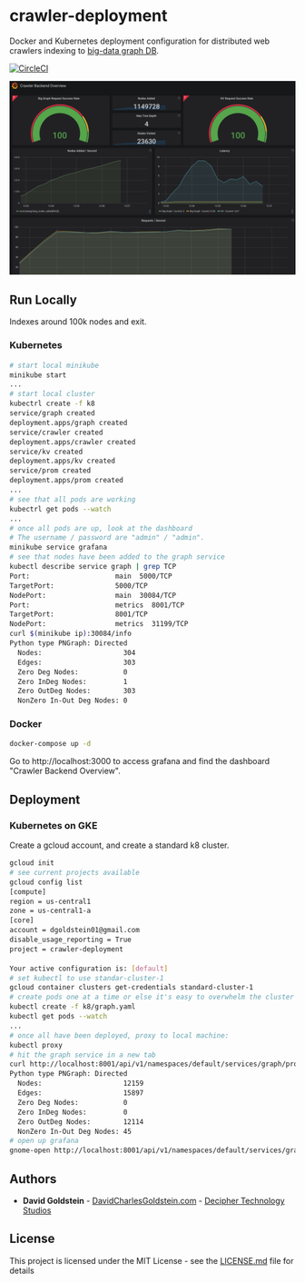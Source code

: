 # crawler-deployment

Docker and Kubernetes deployment configuration for distributed web crawlers indexing to [big-data graph DB](https://github.com/dgoldstein1/graphApi).

[![CircleCI](https://circleci.com/gh/dgoldstein1/crawler.svg?style=svg)](https://circleci.com/gh/dgoldstein1/crawler)

![dashbaord](pictures/grafana.png)

## Run Locally

Indexes around 100k nodes and exit.

### Kubernetes

```sh
# start local minikube
minikube start
...
# start local cluster
kubectrl create -f k8
service/graph created
deployment.apps/graph created
service/crawler created
deployment.apps/crawler created
service/kv created
deployment.apps/kv created
service/prom created
deployment.apps/prom created
...
# see that all pods are working
kubectrl get pods --watch
...
# once all pods are up, look at the dashboard
# The username / password are "admin" / "admin".
minikube service grafana
# see that nodes have been added to the graph service
kubectl describe service graph | grep TCP
Port:                     main  5000/TCP
TargetPort:               5000/TCP
NodePort:                 main  30084/TCP
Port:                     metrics  8001/TCP
TargetPort:               8001/TCP
NodePort:                 metrics  31199/TCP
curl $(minikube ip):30084/info
Python type PNGraph: Directed
  Nodes:                    304
  Edges:                    303
  Zero Deg Nodes:           0
  Zero InDeg Nodes:         1
  Zero OutDeg Nodes:        303
  NonZero In-Out Deg Nodes: 0
```

### Docker

```sh
docker-compose up -d
```
Go to http://localhost:3000 to access grafana and find the dashboard "Crawler Backend Overview".

## Deployment

### Kubernetes on GKE

Create a gcloud account, and create a standard k8 cluster.
```sh
gcloud init
# see current projects available
gcloud config list
[compute]
region = us-central1
zone = us-central1-a
[core]
account = dgoldstein01@gmail.com
disable_usage_reporting = True
project = crawler-deployment

Your active configuration is: [default]
# set kubectl to use standar-cluster-1
gcloud container clusters get-credentials standard-cluster-1
# create pods one at a time or else it's easy to overwhelm the cluster
kubectl create -f k8/graph.yaml
kubectl get pods --watch
...
# once all have been deployed, proxy to local machine:
kubectl proxy
# hit the graph service in a new tab
curl http://localhost:8001/api/v1/namespaces/default/services/graph/proxy/info
Python type PNGraph: Directed
  Nodes:                    12159
  Edges:                    15897
  Zero Deg Nodes:           0
  Zero InDeg Nodes:         0
  Zero OutDeg Nodes:        12114
  NonZero In-Out Deg Nodes: 45
# open up grafana
gnome-open http://localhost:8001/api/v1/namespaces/default/services/grafana/proxy/d/-ItR25vWz/crawler-backend-overview?orgId=1&refresh=5s
```

## Authors

* **David Goldstein** - [DavidCharlesGoldstein.com](http://www.davidcharlesgoldstein.com/?crawler-deployment) - [Decipher Technology Studios](http://deciphernow.com/)

## License

This project is licensed under the MIT License - see the [LICENSE.md](LICENSE.md) file for details
